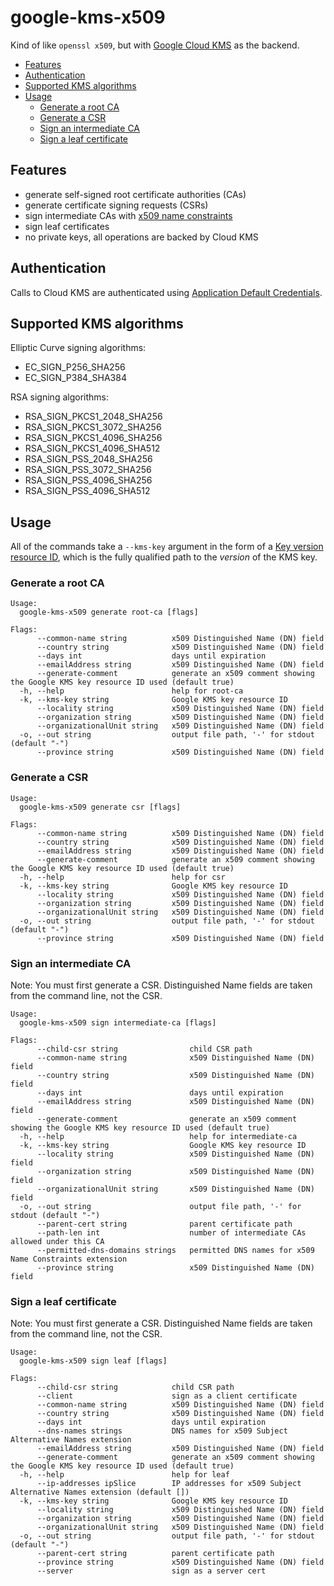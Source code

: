 # google-kms-x509

Kind of like `openssl x509`, but with [Google Cloud KMS](https://cloud.google.com/kms) as the backend.

- [Features](#features)
- [Authentication](#authentication)
- [Supported KMS algorithms](#supported-kms-algorithms)
- [Usage](#usage)
  - [Generate a root CA](#generate-a-root-ca)
  - [Generate a CSR](#generate-a-csr)
  - [Sign an intermediate CA](#sign-an-intermediate-ca)
  - [Sign a leaf certificate](#sign-a-leaf-certificate)

## Features
- generate self-signed root certificate authorities (CAs)
- generate certificate signing requests (CSRs)
- sign intermediate CAs with [x509 name constraints](https://tools.ietf.org/html/rfc5280#section-4.2.1.10)
- sign leaf certificates
- no private keys, all operations are backed by Cloud KMS

## Authentication

Calls to Cloud KMS are authenticated using [Application Default Credentials](https://cloud.google.com/docs/authentication/production).

## Supported KMS algorithms

Elliptic Curve signing algorithms:

- EC_SIGN_P256_SHA256
- EC_SIGN_P384_SHA384

RSA signing algorithms:

- RSA_SIGN_PKCS1_2048_SHA256
- RSA_SIGN_PKCS1_3072_SHA256
- RSA_SIGN_PKCS1_4096_SHA256
- RSA_SIGN_PKCS1_4096_SHA512
- RSA_SIGN_PSS_2048_SHA256
- RSA_SIGN_PSS_3072_SHA256
- RSA_SIGN_PSS_4096_SHA256
- RSA_SIGN_PSS_4096_SHA512


## Usage

All of the commands take a `--kms-key` argument in the form of a [Key version resource ID](https://cloud.google.com/kms/docs/object-hierarchy#key_version_resource_id), which is the fully qualified path to the _version_ of the KMS key.

### Generate a root CA

```
Usage:
  google-kms-x509 generate root-ca [flags]

Flags:
      --common-name string          x509 Distinguished Name (DN) field
      --country string              x509 Distinguished Name (DN) field
      --days int                    days until expiration
      --emailAddress string         x509 Distinguished Name (DN) field
      --generate-comment            generate an x509 comment showing the Google KMS key resource ID used (default true)
  -h, --help                        help for root-ca
  -k, --kms-key string              Google KMS key resource ID
      --locality string             x509 Distinguished Name (DN) field
      --organization string         x509 Distinguished Name (DN) field
      --organizationalUnit string   x509 Distinguished Name (DN) field
  -o, --out string                  output file path, '-' for stdout (default "-")
      --province string             x509 Distinguished Name (DN) field
```

### Generate a CSR

```
Usage:
  google-kms-x509 generate csr [flags]

Flags:
      --common-name string          x509 Distinguished Name (DN) field
      --country string              x509 Distinguished Name (DN) field
      --emailAddress string         x509 Distinguished Name (DN) field
      --generate-comment            generate an x509 comment showing the Google KMS key resource ID used (default true)
  -h, --help                        help for csr
  -k, --kms-key string              Google KMS key resource ID
      --locality string             x509 Distinguished Name (DN) field
      --organization string         x509 Distinguished Name (DN) field
      --organizationalUnit string   x509 Distinguished Name (DN) field
  -o, --out string                  output file path, '-' for stdout (default "-")
      --province string             x509 Distinguished Name (DN) field
```
 
### Sign an intermediate CA
 
Note: You must first generate a CSR. Distinguished Name fields are taken from the command line, not the CSR.
 
```
Usage:
  google-kms-x509 sign intermediate-ca [flags]

Flags:
      --child-csr string                child CSR path
      --common-name string              x509 Distinguished Name (DN) field
      --country string                  x509 Distinguished Name (DN) field
      --days int                        days until expiration
      --emailAddress string             x509 Distinguished Name (DN) field
      --generate-comment                generate an x509 comment showing the Google KMS key resource ID used (default true)
  -h, --help                            help for intermediate-ca
  -k, --kms-key string                  Google KMS key resource ID
      --locality string                 x509 Distinguished Name (DN) field
      --organization string             x509 Distinguished Name (DN) field
      --organizationalUnit string       x509 Distinguished Name (DN) field
  -o, --out string                      output file path, '-' for stdout (default "-")
      --parent-cert string              parent certificate path
      --path-len int                    number of intermediate CAs allowed under this CA
      --permitted-dns-domains strings   permitted DNS names for x509 Name Constraints extension
      --province string                 x509 Distinguished Name (DN) field
```
 
### Sign a leaf certificate
 
Note: You must first generate a CSR. Distinguished Name fields are taken from the command line, not the CSR.
 
```
Usage:
  google-kms-x509 sign leaf [flags]

Flags:
      --child-csr string            child CSR path
      --client                      sign as a client certificate
      --common-name string          x509 Distinguished Name (DN) field
      --country string              x509 Distinguished Name (DN) field
      --days int                    days until expiration
      --dns-names strings           DNS names for x509 Subject Alternative Names extension
      --emailAddress string         x509 Distinguished Name (DN) field
      --generate-comment            generate an x509 comment showing the Google KMS key resource ID used (default true)
  -h, --help                        help for leaf
      --ip-addresses ipSlice        IP addresses for x509 Subject Alternative Names extension (default [])
  -k, --kms-key string              Google KMS key resource ID
      --locality string             x509 Distinguished Name (DN) field
      --organization string         x509 Distinguished Name (DN) field
      --organizationalUnit string   x509 Distinguished Name (DN) field
  -o, --out string                  output file path, '-' for stdout (default "-")
      --parent-cert string          parent certificate path
      --province string             x509 Distinguished Name (DN) field
      --server                      sign as a server cert
```
